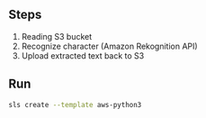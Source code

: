 ## Steps 

1. Reading S3 bucket 
2. Recognize character (Amazon Rekognition API)
3. Upload extracted text back to S3

## Run

```bash
sls create --template aws-python3
```
